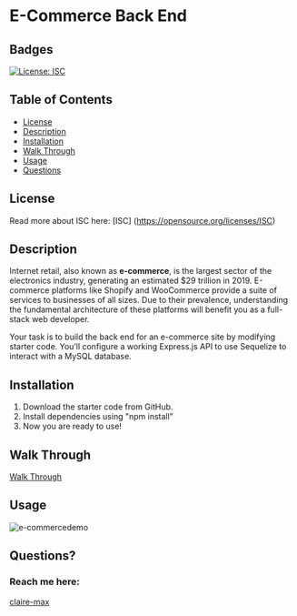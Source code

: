 # E-Commerce Back End

## Badges
  [![License: ISC](https://img.shields.io/badge/License-ISC-blue.svg)](https://opensource.org/licenses/ISC)

  ## Table of Contents
  * [License](#license)
  * [Description](#description)
  * [Installation](#installation)
  * [Walk Through](#walkthrough)
  * [Usage](#usage)
  * [Questions](#questions)

  ## License
  Read more about ISC here:
  [ISC] (https://opensource.org/licenses/ISC)

  ## Description
  Internet retail, also known as **e-commerce**, is the largest sector of the electronics industry, generating an estimated $29 trillion in 2019. E-commerce platforms like Shopify and WooCommerce provide a suite of services to businesses of all sizes. Due to their prevalence, understanding the fundamental architecture of these platforms will benefit you as a full-stack web developer.

  Your task is to build the back end for an e-commerce site by modifying starter code. You’ll configure a working Express.js API to use Sequelize to interact with a MySQL database.


  ## Installation
  1. Download the starter code from GitHub.
  2. Install dependencies using "npm install" 
  3. Now you are ready to use!

  ## Walk Through

  [Walk Through ](https://drive.google.com/file/d/12EhbCeqzWaRp8otN6Qayg6x1szQvZVJu/view)

  ## Usage
  
   
  ![e-commercedemo](./Assets/e-commercedemo.gif)

  ## Questions?
  ### Reach me here: 
  [claire-max](https://github.com/claire-max)  